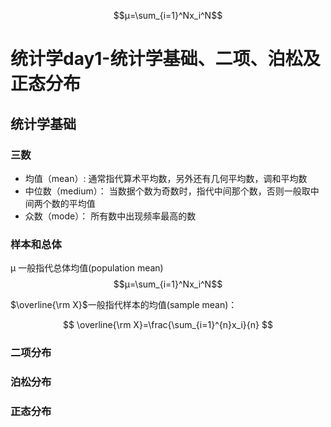 <script type="text/javascript" src="http://cdn.mathjax.org/mathjax/latest/MathJax.js?config=default"></script>
$$μ=\sum_{i=1}^Nx_i^N$$
# 统计学day1-统计学基础、二项、泊松及正态分布
## 统计学基础
### 三数
- 均值（mean）: 通常指代算术平均数，另外还有几何平均数，调和平均数
- 中位数（medium）： 当数据个数为奇数时，指代中间那个数，否则一般取中间两个数的平均值
- 众数（mode）： 所有数中出现频率最高的数
### 样本和总体
μ​ 一般指代总体均值(population mean)
$$μ=\sum_{i=1}^Nx_i^N$$

$\overline{\rm X}$一般指代样本的均值(sample mean)：


$$
\overline{\rm X}=\frac{\sum_{i=1}^{n}x_i}{n}
$$
### 二项分布
### 泊松分布
### 正态分布




